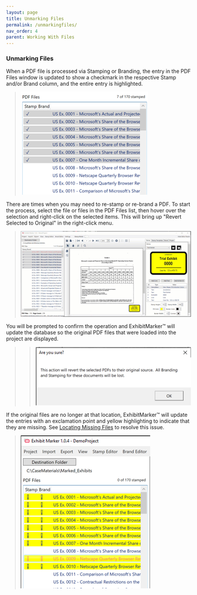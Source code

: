 ```yaml
---
layout: page
title: Unmarking Files
permalink: /unmarkingfiles/
nav_order: 4
parent: Working With Files
---
```


### Unmarking Files

When a PDF file is processed via Stamping or Branding, the entry in the PDF Files window is updated to show a checkmark in the respective Stamp and/or Brand column, and the entire entry is highlighted.

> ![Screen Grab - PDF File List with Checkmarks](../../assets/working_with_files_assets/working_with_files_unmarking_01_listofmarkeddocs.png)

There are times when you may need to re-stamp or re-brand a PDF.  To start the process, select the file or files in the PDF Files list, then hover over the selection and right-click on the selected items.  This will bring up "Revert Selected to Original" in the right-click menu.

> ![Animation - Revert to Original operation](../../assets/working_with_files_assets/working_with_files_unmarking_02_unmarkoperation.gif)

You will be prompted to confirm the operation and ExhibitMarker&trade; will update the database so the original PDF files that were loaded into the project are displayed.

> > ![Screen Grab - Confirm Revert to Original](../../assets/working_with_files_assets/working_with_files_unmarking_03_confirmunmark.png)

If the original files are no longer at that location, ExhibitMarker&trade; will update the entries with an exclamation point and yellow highlighting to indicate that they are missing.  See [Locating Missing Files](working_with_files_locatingmissing.markdown) to resolve this issue.

> ![Screen Grab - Missing File Indicator](../../assets/working_with_files_assets/working_with_files_locatingmissing_01_lostpdfs.png)
